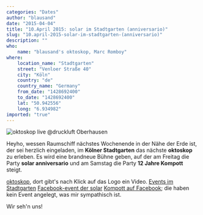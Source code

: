```yaml
---
categories: "Dates"
author: "blausand"
date: "2015-04-04"
title: "10.April 2015: solar im Stadtgarten (anniversario)"
slug: "10.april-2015-solar-im-stadtgarten-(anniversario)"
description: ""
who: 
    name: "blausand's oktoskop, Marc Romboy"
where: 
    location_name: "Stadtgarten"
    street: "Venloer Straße 40"
    city: "Köln"
    country: "de"
    country_name: "Germany"
    from_date: "1428692400"
    to_date: "1428692400"
    lat: "50.942556"
    long: "6.934982"
imported: "true"
---
```



![oktoskop live @druckluft Oberhausen](oktoskop-live_jung-und-nutzlos_2014.jpg) 

Heyho,
wessen Raumschiff nächstes Wochenende in der Nähe der Erde ist, der sei herzlich eingeladen, im **Kölner Stadtgarten** das nächste **oktoskop** zu erleben.
Es wird eine brandneue Bühne geben, auf der am Freitag die Party **solar anniversario** und am Samstag die Party **12 Jahre Kompott** steigt.

[oktoskop](http://oktoskop.com/), dort gibt's nach Klick auf das Logo ein Video. 
[Events im Stadtgarten](http://www.stadtgarten.de/index.php?m=event&type=party) 
[Facebook-event der solar](https://www.facebook.com/events/797483887004590/) 
[Kompott auf Facebook](https://www.facebook.com/pages/Kompott/254767691259707); die haben kein Event angelegt, was mir sympathisch ist. 

Wir seh'n uns!